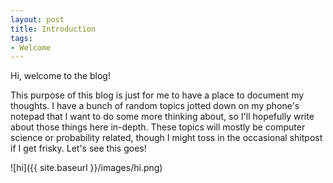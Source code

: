 ```yaml
---
layout: post
title: Introduction
tags:
- Welcome
---
```


Hi, welcome to the blog! 

This purpose of this blog is just for me to have a place to document my thoughts. I have a bunch of random topics jotted down on my phone's notepad that I want to do some more thinking about, so I'll hopefully write about those things here in-depth. These topics will mostly be computer science or probability related, though I might toss in the occasional shitpost if I get frisky. Let's see this goes!

![hi]({{ site.baseurl }}/images/hi.png)

<!-- ![_config.yml]({{ site.baseurl }}/images/config.png)

The easiest way to make your first post is to edit this one. Go into /_posts/ and update the Hello World markdown file. For more instructions head over to the [Jekyll Now repository](https://github.com/barryclark/jekyll-now) on GitHub. -->